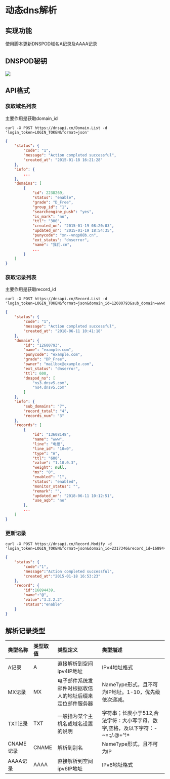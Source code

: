 # 动态dns解析

## 实现功能
使用脚本更新DNSPOD域名A记录及AAAA记录

## DNSPOD秘钥
![](http://qfbeps0qh.hb-bkt.clouddn.com/go/20200904015231.png)

## API格式
### 获取域名列表
主要作用是获取domain_id
```shell
curl -X POST https://dnsapi.cn/Domain.List -d 'login_token=LOGIN_TOKEN&format=json'
```
```json
{
    "status": {
        "code": "1",
        "message": "Action completed successful",
        "created_at": "2015-01-18 16:21:28"
    },
    "info": {
        ...
    },
    "domains": [
        {
            "id": 2238269,
            "status": "enable",
            "grade": "D_Free",
            "group_id": "1",
            "searchengine_push": "yes",
            "is_mark": "no",
            "ttl": "300",
            "created_on": "2015-01-19 08:20:03",
            "updated_on": "2015-01-19 18:54:35",
            "punycode": "xn--vnqp08b.cn",
            "ext_status": "dnserror",
            "name": "我们.cn",
            ...
        }
    ]
}
```

### 获取记录列表
主要作用是获取record_id
```shell
curl -X POST https://dnsapi.cn/Record.List -d 'login_token=LOGIN_TOKEN&format=json&domain_id=12600793&sub_domain=www&record_type=A&offset=0&length=3'
```
```json
{
    "status": {
        "code": "1",
        "message": "Action completed successful",
        "created_at": "2018-06-11 10:41:18"
    },
    "domain": {
        "id": "12600793",
        "name": "example.com",
        "punycode": "example.com",
        "grade": "DP_Free",
        "owner": "mailbox@example.com",
        "ext_status": "dnserror",
        "ttl": 600,
        "dnspod_ns": [
            "ns3.dnsv5.com",
            "ns4.dnsv5.com"
        ]
    },
    "info": {
        "sub_domains": "7",
        "record_total": "4",
        "records_num": "3"
    },
    "records": [
        {
            "id": "13608148",
            "name": "www",
            "line": "电信",
            "line_id": "10=0",
            "type": "A",
            "ttl": "600",
            "value": "1.10.0.3",
            "weight": null,
            "mx": "0",
            "enabled": "1",
            "status": "enabled",
            "monitor_status": "",
            "remark": "",
            "updated_on": "2018-06-11 10:12:51",
            "use_aqb": "no"
        },
        ...
    ]
}
```

### 更新记录
```shell
curl -X POST https://dnsapi.cn/Record.Modify -d 'login_token=LOGIN_TOKEN&format=json&domain_id=2317346&record_id=16894439&sub_domain=www&value=3.2.2.2&record_type=A&record_line_id=10%3D0'
```
```json
{
    "status": {
        "code":"1",
        "message":"Action completed successful",
        "created_at":"2015-01-18 16:53:23"
    },
    "record": {
        "id":16894439,
        "name":"@",
        "value":"3.2.2.2",
        "status":"enable"
    }
}
```
## 解析记录类型

| 类型名称     | 类型取值       | 类型定义                                                     | 类型描述                                                     |
| :--------  | :----------- | :----------------------------------------------------------- | :----------------------------------------------------------- |
| A记录       | A            | 直接解析到空间ipv4IP地址           | IPv4地址格式                                                 |
| MX记录      | MX           | 电子邮件系统发邮件时根据收信人的地址后缀来定位邮件服务器              | NameType形式，且不可为IP地址。1-10，优先级依次递减。         |
| TXT记录     | TXT          | 一般指为某个主机名或域名设置的说明 | 字符串；长度小于512,合法字符：大小写字母，数字,空格，及以下字符：-~=:;/.@+^!* |
| CNAME记录   | CNAME        | 解析到别名 | NameType形式，且不可为IP                                     |
| AAAA记录    | AAAA         | 直接解析到空间ipv6IP地址           | IPv6地址格式                                                 |
